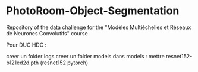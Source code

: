 # PhotoRoom-Object-Segmentation
Repository of the data challenge for the "Modèles Multiéchelles et Réseaux de Neurones Convolutifs" course

Pour DUC HDC :

creer un folder logs
creer un folder models
dans models : mettre resnet152-b121ed2d.pth (resnet152 pytorch)